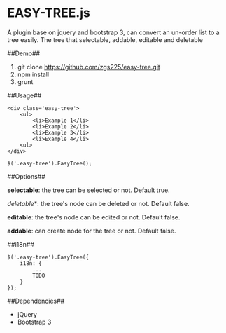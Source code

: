 EASY-TREE.js
============

A plugin base on jquery and bootstrap 3, can convert an un-order list to a tree easily. The tree that
selectable, addable, editable and deletable

##Demo##
1. git clone https://github.com/zgs225/easy-tree.git
2. npm install
3. grunt

##Usage##

    <div class='easy-tree'>
        <ul>
            <li>Example 1</li>
            <li>Example 2</li>
            <li>Example 3</li>
            <li>Example 4</li>
        <ul>
    </div>

    $('.easy-tree').EasyTree();


##Options##

**selectable**: the tree can be selected or not. Default true.

*deletable**: the tree's node can be deleted or not. Default false.

**editable**: the tree's node can be edited or not. Default false.

**addable**: can create node for the tree or not. Default false.

##i18n##

    $('.easy-tree').EasyTree({
        i18n: {
            ...
            TODO
        }
    });

##Dependencies##

+ jQuery
+ Bootstrap 3


